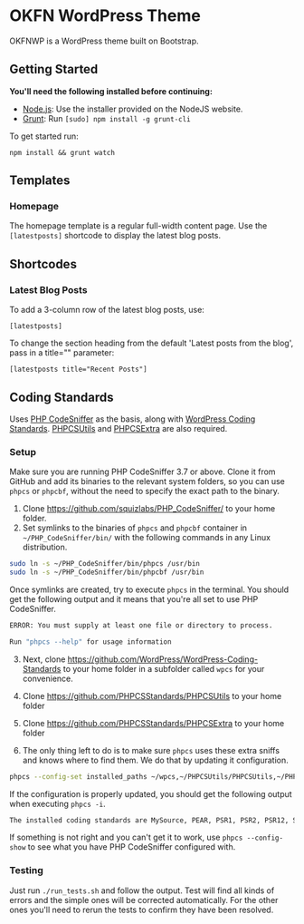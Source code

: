 # OKFN WordPress Theme

OKFNWP is a WordPress theme built on Bootstrap.

## Getting Started

**You'll need the following installed before continuing:**

- [Node.js](http://nodejs.org): Use the installer provided on the NodeJS website.
- [Grunt](http://gruntjs.com/): Run `[sudo] npm install -g grunt-cli`

To get started run:

`npm install && grunt watch`

## Templates

### **Homepage**

The homepage template is a regular full-width content page. Use the `[latestposts]` shortcode to display the latest blog posts.

## Shortcodes

### **Latest Blog Posts**

To add a 3-column row of the latest blog posts, use:

`[latestposts]`

To change the section heading from the default 'Latest posts from the blog', pass in a title="" parameter:

`[latestposts title="Recent Posts"]`

## Coding Standards

Uses [PHP CodeSniffer](https://github.com/squizlabs/PHP_CodeSniffer/) as the basis, along with [WordPress Coding Standards](https://github.com/WordPress/WordPress-Coding-Standards). [PHPCSUtils](https://github.com/PHPCSStandards/PHPCSUtils) and [PHPCSExtra](https://github.com/PHPCSStandards/PHPCSExtra) are also required.

### Setup

Make sure you are running PHP CodeSniffer 3.7 or above. Clone it from GitHub and add its binaries to the relevant system folders, so you can use `phpcs` or `phpcbf`, without the need to specify the exact path to the binary.

1. Clone https://github.com/squizlabs/PHP_CodeSniffer/ to your home folder.
2. Set symlinks to the binaries of `phpcs` and `phpcbf` container in `~/PHP_CodeSniffer/bin/` with the following commands in any Linux distribution.

```sh
sudo ln -s ~/PHP_CodeSniffer/bin/phpcs /usr/bin
sudo ln -s ~/PHP_CodeSniffer/bin/phpcbf /usr/bin
```

Once symlinks are created, try to execute `phpcs` in the terminal. You should get the following output and it means that you're all set to use PHP CodeSniffer.

```sh
ERROR: You must supply at least one file or directory to process.

Run "phpcs --help" for usage information
```

3. Next, clone https://github.com/WordPress/WordPress-Coding-Standards to your home folder in a subfolder called `wpcs` for your convenience.

4. Clone https://github.com/PHPCSStandards/PHPCSUtils to your home folder

5. Clone https://github.com/PHPCSStandards/PHPCSExtra to your home folder

6. The only thing left to do is to make sure `phpcs` uses these extra sniffs and knows where to find them. We do that by updating it configuration.

```sh
phpcs --config-set installed_paths ~/wpcs,~/PHPCSUtils/PHPCSUtils,~/PHPCSExtra
```

If the configuration is properly updated, you should get the following output when executing `phpcs -i`.

```sh
The installed coding standards are MySource, PEAR, PSR1, PSR2, PSR12, Squiz, Zend, WordPress, WordPress-Core, WordPress-Docs, WordPress-Extra, PHPCSUtils, NormalizedArrays and Universal
```

If something is not right and you can't get it to work, use `phpcs --config-show` to see what you have PHP CodeSniffer configured with.

### Testing

Just run `./run_tests.sh` and follow the output. Test will find all kinds of errors and the simple ones will be corrected automatically. For the other ones you'll need to rerun the tests to confirm they have been resolved.

